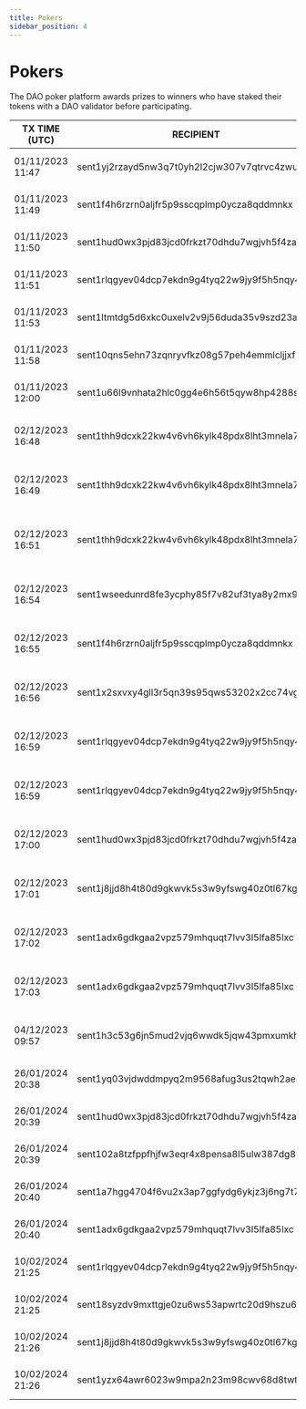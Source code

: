 ```yaml
---
title: Pokers
sidebar_position: 4
---
```


# Pokers

The DAO poker platform awards prizes to winners who have staked their tokens with a DAO validator before participating.

| TX TIME (UTC) | RECIPIENT                                 | AMOUNT | DESCRIPTION | TX DETAILS
|---------------|-------------------------------------------|--------|-------------|-----------
| 01/11/2023 11:47 | sent1yj2rzayd5nw3q7t0yh2l2cjw307v7qtrvc4zwu | 1,000,000 DVPN | October Poker 1st Place | [🔎](https://www.mintscan.io/sentinel/txs/1998DF780B3B809F9C7FD0F155B4607982BCD77F3A85410A72918284CDDF7FCF?height=13407351)
| 01/11/2023 11:49 | sent1f4h6rzrn0aljfr5p9sscqplmp0ycza8qddmnkx | 562,500 DVPN | October Poker 2nd Place | [🔎](https://www.mintscan.io/sentinel/txs/EDE2E8117621E5D5B481EA5CF6841AD0E39F237FCCE80CD0B6EF6F72AA3FECB5?height=13407370)
| 01/11/2023 11:50 | sent1hud0wx3pjd83jcd0frkzt70dhdu7wgjvh5f4za | 375,000 DVPN | October Poker 3rd Place | [🔎](https://www.mintscan.io/sentinel/txs/BDD6058C45B853DEC67D3B7EF12FA41703EF1F2A3DA360315590532000429FFD?height=13407382)
| 01/11/2023 11:51 | sent1rlqgyev04dcp7ekdn9g4tyq22w9jy9f5h5nqy4 | 300,000 DVPN | October Poker 4th Place | [🔎](https://www.mintscan.io/sentinel/txs/3170A2FC6C3CFFB580DF43407EF1006CB12D161FB11F2788FE22106E0A17C53E?height=13407396)
| 01/11/2023 11:53 | sent1ltmtdg5d6xkc0uxelv2v9j56duda35v9szd23a | 150,000 DVPN | October Poker 5th Place | [🔎](https://www.mintscan.io/sentinel/txs/91022B4B1510404758AF2E008655751243C40FC7FB1D19EAE6BB94BFA4ABD23C?height=13407407)
| 01/11/2023 11:58 | sent10qns5ehn73zqnryvfkz08g57peh4emmlcljjxf | 75,000 DVPN | October Poker 6th Place | [🔎](https://www.mintscan.io/sentinel/txs/C7ADEA2E7D57942A3AB3E54FB2F98FD317FB52F09862159F579ACA27BCE42491?height=13407460)
| 01/11/2023 12:00 | sent1u66l9vnhata2hlc0gg4e6h56t5qyw8hp4288sy | 37,500 DVPN | October Poker 7th Place | [🔎](https://www.mintscan.io/sentinel/tx/679D0E3898A07BC02FB97E2B2C7ED0757C6B7F254CFCB43211A5B9DEE9272E77?height=13407484)
| 02/12/2023 16:48 | sent1thh9dcxk22kw4v6vh6kylk48pdx8lht3mnela7 | 100,000 DVPN | November Poker 3rd Place (DID stake) | [🔎](https://www.mintscan.io/sentinel/txs/2285EE3994F283AA599E39A6A67DF56AAA7571DFEB3A5DFB6A0E46BAE60603E4?height=13865308)
| 02/12/2023 16:49 | sent1thh9dcxk22kw4v6vh6kylk48pdx8lht3mnela7 | 900,000 DVPN | November Poker 3rd Place (DID stake) | [🔎](https://www.mintscan.io/sentinel/txs/B5A958DC3618E040FF648624FEDF2723FA77CCF385528F4B1C2ADB355B14A632?height=13865316)
| 02/12/2023 16:51 | sent1thh9dcxk22kw4v6vh6kylk48pdx8lht3mnela7 | 30,000 DVPN | Poker error sending to 3rd place instead 2nd place | [🔎](https://www.mintscan.io/sentinel/txs/3A8E2354678ADF3D4CED5A0D8E06CE06250868653CFB26F19A3823B168F66294?height=13865342)
| 02/12/2023 16:54 | sent1wseedunrd8fe3ycphy85f7v82uf3tya8y2mx9p | 15,000 DVPN | November Poker 4th Place (did NOT stake) | [🔎](https://www.mintscan.io/sentinel/txs/F6AF576575F9A05C744DE8D0D3B237D81EDB9DFF31CAEFAE85BB5B0CFC18579C?height=13865366)
| 02/12/2023 16:55 | sent1f4h6rzrn0aljfr5p9sscqplmp0ycza8qddmnkx | 100,000 DVPN | November Poker 1st Place (did NOT stake) | [🔎](https://www.mintscan.io/sentinel/txs/E6E9A7061D30A38C54E470A11E65F47A7D057B719FFFA8BC05F4A45C216A5EE5?height=13865379)
| 02/12/2023 16:56 | sent1x2sxvxy4gll3r5qn39s95qws53202x2cc74vgc | 10,000 DVPN | November Poker 5th Place (did NOT stake) | [🔎](https://www.mintscan.io/sentinel/txs/2B6FDC8A30A820C2CABBC9CB8D97190723A83E8DA032AC7CE8607752D7306716?height=13865392)
| 02/12/2023 16:59 | sent1rlqgyev04dcp7ekdn9g4tyq22w9jy9f5h5nqy4 | 30,000 DVPN | November Poker 6th Place (DID stake) | [🔎](https://www.mintscan.io/sentinel/txs/F2F80608831AA715DCF87444BA19C7E59948C12B4F234040C7045E9B73AA1FF7?height=13865418)
| 02/12/2023 16:59 | sent1rlqgyev04dcp7ekdn9g4tyq22w9jy9f5h5nqy4 | 270,000 DVPN | November Poker 6th Place (DID stake) | [🔎](https://www.mintscan.io/sentinel/txs/7B647BD7E067A6E748EF252F31C8CCF0D5150FDBACD14687FC25C9B3805F26D8?height=13865423)
| 02/12/2023 17:00 | sent1hud0wx3pjd83jcd0frkzt70dhdu7wgjvh5f4za | 200,000 DVPN | November Poker 7th Place (DID stake) | [🔎](https://www.mintscan.io/sentinel/txs/51F90396412D7A1E799597FA7E4FBD82D47A354345E99BB24CC169C5EACB122E?height=13865431)
| 02/12/2023 17:01 | sent1j8jjd8h4t80d9gkwvk5s3w9yfswg40z0tl67kg | 150,000 DVPN | November Poker 8th Place (DID stake) | [🔎](https://www.mintscan.io/sentinel/txs/81FC25DD53DB2AE14698269B169616323EFDEB311C52C6CD47878E18B68B8ADE?height=13865437)
| 02/12/2023 17:02 | sent1adx6gdkgaa2vpz579mhquqt7lvv3l5lfa85lxc | 100,000 DVPN | November Poker 9th Place (DID stake) | [🔎](https://www.mintscan.io/sentinel/txs/A6D9FBA5FA5D2CED743B4B60CA66CC75FE54670E40667B95D5C7A6BC4CA61009?height=13865450)
| 02/12/2023 17:03 | sent1adx6gdkgaa2vpz579mhquqt7lvv3l5lfa85lxc | 80,000 DVPN | November Poker 10th Place (DID stake) | [🔎](https://www.mintscan.io/sentinel/txs/ABC8577A4C21D37154E31D37ED68FA1B324772105F5840D07357223B0067A754?height=13865458)
| 04/12/2023 09:57 | sent1h3c53g6jn5mud2vjq6wwdk5jqw43pmxumkh5ss | 30,000 DVPN | November Poker 2nd Place (did NOT stake) | [🔎](https://www.mintscan.io/sentinel/txs/575CB0A023AF3C3D686A803B9073FA960BEDDEC801BB7AC201689AAB1CC0EDFD?height=13890531)
| 26/01/2024 20:38 | sent1yq03vjdwddmpyq2m9568afug3us2tqwh2ae87g | 91,500 DVPN | Early January Poker 1st Place | [🔎](https://www.mintscan.io/sentinel/txs/D338587595D8172131A18577B088CB4ACA9C035B91A790A4E7E158D8B8105C75?height=14662918)
| 26/01/2024 20:39 | sent1hud0wx3pjd83jcd0frkzt70dhdu7wgjvh5f4za | 45,500 DVPN | Early January Poker 2nd Place | [🔎](https://www.mintscan.io/sentinel/txs/D19CF9C5856C4E9B02FD5280ABEF951DCA99B9595D571B7CDFE14F219C3892F6?height=14662926)
| 26/01/2024 20:39 | sent102a8tzfppfhjfw3eqr4x8pensa8l5ulw387dg8 | 27,500 DVPN | Early January Poker 3rd Place | [🔎](https://www.mintscan.io/sentinel/txs/2ABEA05608E8E9D07BCD467D961C762B504EB078091BEE1F7D962152467DCA20?height=14662932)
| 26/01/2024 20:40 | sent1a7hgg4704f6vu2x3ap7ggfydg6ykjz3j6ng7t7 | 13,000 DVPN | Early January Poker 4th Place | [🔎](https://www.mintscan.io/sentinel/txs/4E99EF412D4F80F43629E1C68A370302F33FE9EC9878A26F16E9CF8DD3CD59E1?height=14662936)
| 26/01/2024 20:40 | sent1adx6gdkgaa2vpz579mhquqt7lvv3l5lfa85lxc | 5,500 DVPN | Early January Poker 5th Place | [🔎](https://www.mintscan.io/sentinel/txs/8DBA74311A3DA013B81AF5CB2A5AD46DD27C023A51C457FE94C4551FAB072F87?height=14662942)
| 10/02/2024 21:25 | sent1rlqgyev04dcp7ekdn9g4tyq22w9jy9f5h5nqy4 | 790,001 DVPN | Late January Poker 1st Place | [🔎](https://www.mintscan.io/sentinel/txs/2DD03C9AE62C3FEBD9C8A307D822DF4B68231E5F6542087BEEDD7F18DAD8D2FB?height=14882366)
| 10/02/2024 21:25 | sent18syzdv9mxttgje0zu6ws53apwrtc20d9hszu6j | 440,001 DVPN | Late January Poker 2nd Place | [🔎](https://www.mintscan.io/sentinel/txs/BED061E70A6B1775BC3F3D815CA2B901BA01FC374744DC4D2B2BAEA6D6244454?height=14882369)
| 10/02/2024 21:26 | sent1j8jjd8h4t80d9gkwvk5s3w9yfswg40z0tl67kg | 30,001 DVPN | Late January Poker 3rd Place | [🔎](https://www.mintscan.io/sentinel/txs/2CB373FD7B8574E346D01A15FAF68BE07A60DF68FFF0B0D0C67872318BDF8E39?height=14882375)
| 10/02/2024 21:26 | sent1yzx64awr6023w9mpa2n23m98cwv68d8twtyles | 10,001 DVPN | Late January Poker 4th Place | [🔎](https://www.mintscan.io/sentinel/txs/3EE48AE1EC59FCCCB6DFF08C08842AF0681034E071036386213A1EDD1755B95D?height=14882379)